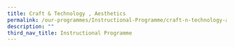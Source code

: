 ```yaml
---
title: Craft & Technology , Aesthetics
permalink: /our-programmes/Instructional-Programme/craft-n-technology-aesthetics
description: ""
third_nav_title: Instructional Programme
---
```

